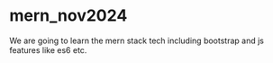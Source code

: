 # mern_nov2024
We are going to learn the mern stack tech including bootstrap and js features like es6 etc.
